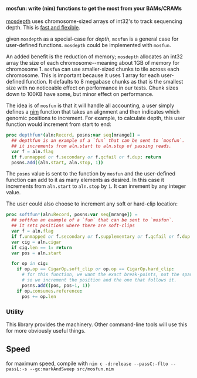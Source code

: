 #### mosfun: write (nim) functions to get the most from your BAMs/CRAMs

[mosdepth](https://github.com/brentp/mosdepth) uses chromosome-sized arrays of
int32's to track sequencing depth. This is [fast and flexible](https://brentp.github.io/post/arrays/).

given `mosdepth` as a special-case for *depth*, `mosfun` is a general case for user-defined functions.
`mosdepth` could be implemented with `mosfun`.

An added benefit is the reduction of memory; `mosdepth` allocates an int32 array the size of each
chromosome--meaning about 1GB of memory for chromosome 1. `mosfun` can use smaller-sized chunks to
tile across each chromosome. This is important because it uses 1 array for each user-defined function.
It defaults to 8 megabase chunks as that is the smallest size with no noticeable effect on performance
in our tests. Chunk sizes down to 100KB have some, but minor effect on performance.

The idea is of `mosfun` is that it will handle all accounting, a user
simply defines a [nim](https://nim-lang.org) function that takes an alignment and then
indicates which genomic positions to increment. For example, to calculate depth, this user
function would increment from start to end:

```Nim
proc depthfun*(aln:Record, posns:var seq[mrange]) =
  ## depthfun is an example of a `fun` that can be sent to `mosfun`.
  ## it increments from aln.start to aln.stop of passing reads.
  var f = aln.flag
  if f.unmapped or f.secondary or f.qcfail or f.dup: return
  posns.add((aln.start, aln.stop, 1))
```

The `posns` value is sent to the function by `mosfun` and the user-defined function
can add to it as many elements as desired. In this case it increments from `aln.start`
to `aln.stop` by `1`. It can inrement by any integer value.

The user could also choose to increment any soft or hard-clip location:

```Nim
proc softfun*(aln:Record, posns:var seq[mrange]) =
  ## softfun an example of a `fun` that can be sent to `mosfun`.
  ## it sets positions where there are soft-clips
  var f = aln.flag
  if f.unmapped or f.secondary or f.supplementary or f.qcfail or f.dup: return
  var cig = aln.cigar
  if cig.len == 1: return
  var pos = aln.start

  for op in cig:
    if op.op == CigarOp.soft_clip or op.op == CigarOp.hard_clip:
      # for this function, we want the exact break-points, not the span of the event,
      # so we increment the position and the one that follows it.
      posns.add((pos, pos+1, 1))
    if op.consumes.reference:
      pos += op.len
```

### Utility

This library provides the machinery. Other command-line tools will use this for more obviously useful things.


## Speed

for maximum speed, compile with `nim c -d:release --passC:-flto --passL:-s --gc:markAndSweep src/mosfun.nim`
